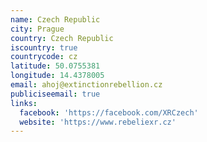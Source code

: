 ```yaml
---
name: Czech Republic
city: Prague
country: Czech Republic
iscountry: true
countrycode: cz
latitude: 50.0755381
longitude: 14.4378005
email: ahoj@extinctionrebellion.cz
publiciseemail: true
links:
  facebook: 'https://facebook.com/XRCzech'
  website: 'https://www.rebeliexr.cz'
---
```



